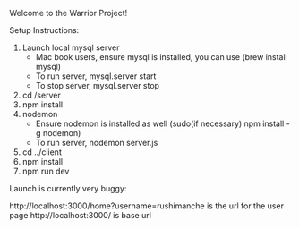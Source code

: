 Welcome to the Warrior Project!

Setup Instructions:

1) Launch local mysql server 
   - Mac book users, ensure mysql is installed, you can use (brew install mysql)
   - To run server, mysql.server start
   - To stop server, mysql.server stop
2) cd /server
3) npm install
4) nodemon
   - Ensure nodemon is installed as well (sudo(if necessary) npm install -g nodemon)
   - To run server, nodemon server.js
5) cd ../client
6) npm install
7) npm run dev

Launch is currently very buggy:

http://localhost:3000/home?username=rushimanche is the url for the user page
http://localhost:3000/ is base url
